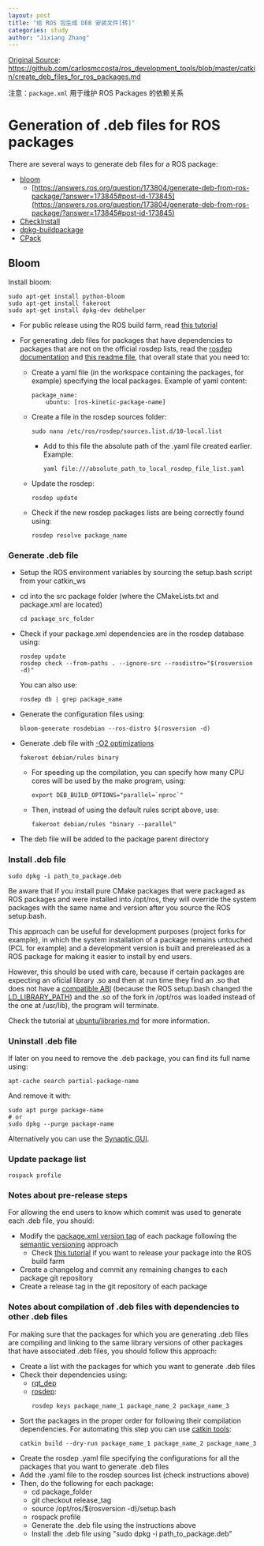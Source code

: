```yaml
---
layout: post
title: "给 ROS 包生成 DEB 安装文件[转]"
categories: study
author: "Jixiang Zhang"
---
```


[Original Source](https://github.com/carlosmccosta/ros_development_tools/blob/master/catkin/create_deb_files_for_ros_packages.md): https://github.com/carlosmccosta/ros_development_tools/blob/master/catkin/create_deb_files_for_ros_packages.md

注意：`package.xml` 用于维护 ROS Packages 的依赖关系

# Generation of .deb files for ROS packages

There are several ways to generate deb files for a ROS package:
* [bloom](http://wiki.ros.org/bloom)
  * [https://answers.ros.org/question/173804/generate-deb-from-ros-package/?answer=173845#post-id-173845](https://answers.ros.org/question/173804/generate-deb-from-ros-package/?answer=173845#post-id-173845)
* [CheckInstall](https://wiki.debian.org/CheckInstall)
* [dpkg-buildpackage](http://manpages.ubuntu.com/manpages/precise/man1/dpkg-buildpackage.1.html)
* [CPack](https://cmake.org/cmake/help/v3.0/module/CPack.html)


## Bloom

Install bloom:
```
sudo apt-get install python-bloom
sudo apt-get install fakeroot
sudo apt-get install dpkg-dev debhelper
```

* For public release using the ROS build farm, read [this tutorial](http://wiki.ros.org/bloom/Tutorials/FirstTimeRelease)

* For generating .deb files for packages that have dependencies to packages that are not on the official rosdep lists, read the [rosdep documentation](http://docs.ros.org/independent/api/rosdep/html/contributing_rules.html) and [this readme file](https://github.com/mikeferguson/buildbot-ros/blob/master/documentation/private_repositories.md), that overall state that you need to:
  * Create a yaml file (in the workspace containing the packages, for example) specifying the local packages. Example of yaml content:
    ```
    package_name:
        ubuntu: [ros-kinetic-package-name]
    ```
  * Create a file in the rosdep sources folder:
    ```
    sudo nano /etc/ros/rosdep/sources.list.d/10-local.list
    ```
    * Add to this file the absolute path of the .yaml file created earlier. Example:
      ```
      yaml file:///absolute_path_to_local_rosdep_file_list.yaml
      ```
  * Update the rosdep:
    ```
    rosdep update
    ```
  * Check if the new rosdep packages lists are being correctly found using:
    ```
    rosdep resolve package_name
    ```


### Generate .deb file

* Setup the ROS environment variables by sourcing the setup.bash script from your catkin_ws
* cd into the src package folder (where the CMakeLists.txt and package.xml are located)
  ```
  cd package_src_folder
  ```
* Check if your package.xml dependencies are in the rosdep database using:
  ```
  rosdep update
  rosdep check --from-paths . --ignore-src --rosdistro="$(rosversion -d)"
  ```
  You can also use:
  ```
  rosdep db | grep package_name
  ```
* Generate the configuration files using:
  ```
  bloom-generate rosdebian --ros-distro $(rosversion -d)
  ```
* Generate .deb file with [-O2 optimizations](http://wiki.ros.org/bloom/Tutorials/ChangeBuildFlags)
  ```
  fakeroot debian/rules binary
  ```
  * For speeding up the compilation, you can specify how many CPU cores will be used by the make program, using:
    ```
    export DEB_BUILD_OPTIONS="parallel=`nproc`"
    ```
  * Then, instead of using the default rules script above, use:
    ```
    fakeroot debian/rules "binary --parallel"
    ```

* The deb file will be added to the package parent directory


### Install .deb file
```
sudo dpkg -i path_to_package.deb
```

Be aware that if you install pure CMake packages that were packaged as ROS packages and were installed into /opt/ros, they will override the system packages with the same name and version after you source the ROS setup.bash.

This approach can be useful for development purposes (project forks for example), in which the system installation of a package remains untouched (PCL for example) and a development version is built and prereleased as a ROS package for making it easier to install by end users.

However, this should be used with care, because if certain packages are expecting an oficial library .so and then at run time they find an .so that does not have a [compatible ABI](https://gcc.gnu.org/onlinedocs/libstdc++/manual/abi.html) (because the ROS setup.bash changed the [LD_LIBRARY_PATH](http://tldp.org/HOWTO/Program-Library-HOWTO/shared-libraries.html)) and the .so of the fork in /opt/ros was loaded instead of the one at /usr/lib), the program will terminate.

Check the tutorial at [ubuntu/libraries.md](../ubuntu/libraries.md) for more information.


### Uninstall .deb file

If later on you need to remove the .deb package, you can find its full name using:
```
apt-cache search partial-package-name
```
And remove it with:
```
sudo apt purge package-name
# or
sudo dpkg --purge package-name
```

Alternatively you can use the [Synaptic GUI](https://help.ubuntu.com/stable/ubuntu-help/addremove-install-synaptic.html.en).


### Update package list
```
rospack profile
```


### Notes about pre-release steps

For allowing the end users to know which commit was used to generate each .deb file, you should:
* Modify the [package.xml version tag](https://www.ros.org/reps/rep-0140.html#version) of each package following the [semantic versioning](https://semver.org/) approach
  * Check [this tutorial](http://wiki.ros.org/bloom/Tutorials/ReleaseCatkinPackage) if you want to release your package into the ROS build farm
* Create a changelog and commit any remaining changes to each package git repository
* Create a release tag in the git repository of each package


### Notes about compilation of .deb files with dependencies to other .deb files

For making sure that the packages for which you are generating .deb files are compiling and linking to the same library versions of other packages that have associated .deb files, you should follow this approach:
* Create a list with the packages for which you want to generate .deb files
* Check their dependencies using:
  * [rqt_dep](http://wiki.ros.org/rqt_dep)
  * [rosdep](https://docs.ros.org/independent/api/rosdep/html/commands.html):
    ```
    rosdep keys package_name_1 package_name_2 package_name_3
    ```
* Sort the packages in the proper order for following their compilation dependencies. For automating this step you can use [catkin tools](https://catkin-tools.readthedocs.io/en/latest/verbs/catkin_build.html#previewing-the-build):
    ```
    catkin build --dry-run package_name_1 package_name_2 package_name_3
    ```
* Create the rosdep .yaml file specifying the configurations for all the packages that you want to generate .deb files
* Add the .yaml file to the rosdep sources list (check instructions above)
* Then, do the following for each package:
  * cd package_folder
  * git checkout release_tag
  * source /opt/ros/$(rosversion -d)/setup.bash
  * rospack profile
  * Generate the .deb file using the instructions above
  * Install the .deb file using "sudo dpkg -i path_to_package.deb"